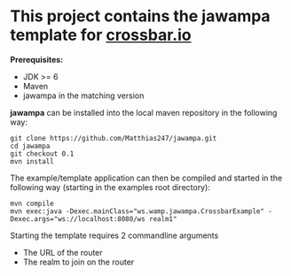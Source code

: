 This project contains the jawampa template for [crossbar.io](http://crossbar.io)
================================================================================

**Prerequisites:**
- JDK >= 6
- Maven
- jawampa in the matching version

**jawampa** can be installed into the local maven repository in the following
way:
~~~~
git clone https://github.com/Matthias247/jawampa.git
cd jawampa
git checkout 0.1
mvn install
~~~~

The example/template application can then be compiled and started in the
following way (starting in the examples root directory):
~~~~
mvn compile
mvn exec:java -Dexec.mainClass="ws.wamp.jawampa.CrossbarExample" -Dexec.args="ws://localhost:8080/ws realm1"
~~~~

Starting the template requires 2 commandline arguments
- The URL of the router
- The realm to join on the router

